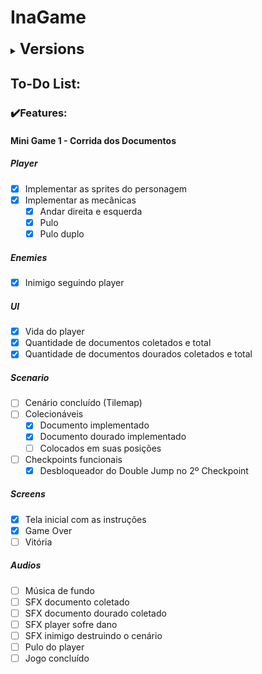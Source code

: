 # InaGame

<details>
    <summary><strong><font size = "5">Versions</font></strong></summary>

    0️⃣v0.0.1.6
    ✔️Game Over Screen has been implemented    
    ✔️Tela inicial com as instruções
    🐛Capsule Collider Player Fixed
    🚧Checkpoints funcionais
    🔥Mecânica que por onde passa destroí a fase
    🐛🔥There is a bug at spawn system. NullReference.


    0️⃣v0.0.1.5
    ✔️DoubleJump has been implemented
    🚧Colecionáveis em cada posição
    🚧Tela Win
    

    0️⃣v0.0.1.4
    ✔️UI: Vida do player
    ✔️Cinemachine has implemented and player has your own camera
    ♻️Hierarchy organization with a separation pattern
    🚧Inicial Screen: imgs has been implemented


    0️⃣v0.0.1.3
    ✔️Player mechanics
    ✔️UI Document both
    ✔️Scenario: Both document has implemented
    🚧Inicial Screen


    0️⃣v0.0.1.2
    🚧Sketch of the scenario


    0️⃣v0.0.1.1
    🐛Fixed jump


    0️⃣v0.0.1.0
    🚧Level Part1
    🚧Player


    0️⃣v0.0.0.0
    ✔️Project created - 2022.3.11f
    ✔️Repository created

    ✔️🚧♻️🔥🐛🛠️🏆

</details>

## To-Do List:

### ✔️Features:<br>

#### Mini Game 1 - Corrida dos Documentos

##### Player

- [x] Implementar as sprites do personagem
- [x] Implementar as mecânicas
  - [x] Andar direita e esquerda
  - [x] Pulo
  - [x] Pulo duplo

##### Enemies

- [x] Inimigo seguindo player

##### UI

- [x] Vida do player
- [x] Quantidade de documentos coletados e total
- [x] Quantidade de documentos dourados coletados e total

##### Scenario

- [ ] Cenário concluído (Tilemap)
- [ ] Colecionáveis
  - [x] Documento implementado
  - [x] Documento dourado implementado
  - [ ] Colocados em suas posições
- [ ] Checkpoints funcionais
  - [x] Desbloqueador do Double Jump no 2º Checkpoint

##### Screens

- [x] Tela inicial com as instruções
- [x] Game Over
- [ ] Vitória

##### Audios

- [ ] Música de fundo
- [ ] SFX documento coletado
- [ ] SFX documento dourado coletado
- [ ] SFX player sofre dano 
- [ ] SFX inimigo destruindo o cenário
- [ ] Pulo do player
- [ ] Jogo concluído

